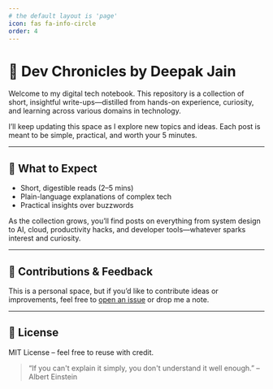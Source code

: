 ```yaml
---
# the default layout is 'page'
icon: fas fa-info-circle
order: 4
---
```


# 🧠 Dev Chronicles by Deepak Jain

Welcome to my digital tech notebook. This repository is a collection of short, insightful write-ups—distilled from hands-on experience, curiosity, and learning across various domains in technology.

I’ll keep updating this space as I explore new topics and ideas. Each post is meant to be simple, practical, and worth your 5 minutes.

---

## 🚧 What to Expect

- Short, digestible reads (2–5 mins)
- Plain-language explanations of complex tech
- Practical insights over buzzwords

As the collection grows, you’ll find posts on everything from system design to AI, cloud, productivity hacks, and developer tools—whatever sparks interest and curiosity.

---

## 🙌 Contributions & Feedback

This is a personal space, but if you’d like to contribute ideas or improvements, feel free to [open an issue](https://github.com/Deepak14Jain/deepak14jain.github.io/issues) or drop me a note.

---

## 📜 License

MIT License – feel free to reuse with credit.

> “If you can't explain it simply, you don't understand it well enough.” – Albert Einstein